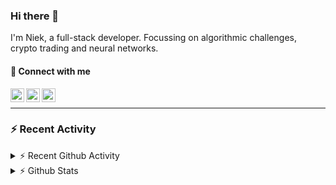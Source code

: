 ### Hi there 👋
I'm Niek, a full-stack developer. Focussing on algorithmic challenges, crypto trading and neural networks.

#### 📩 Connect with me

[<img align="left" alt="codeSTACKr | Twitter" width="22px" src="https://cdn.jsdelivr.net/npm/simple-icons@v3/icons/twitter.svg" />][twitter]
[<img align="left" alt="codeSTACKr | LinkedIn" width="22px" src="https://cdn.jsdelivr.net/npm/simple-icons@v3/icons/linkedin.svg" />][linkedin]
[<img align="left" alt="codeSTACKr | Instagram" width="22px" src="https://cdn.jsdelivr.net/npm/simple-icons@v3/icons/instagram.svg" />][instagram]

<br/>

---
### :zap: Recent Activity


<details>
    <summary>⚡ Recent Github Activity</summary>

<!--START_SECTION:activity-->
1. ❗️ Opened issue [#405](https://github.com/DigitalExcellence/dex-frontend/issues/405) in [DigitalExcellence/dex-frontend](https://github.com/DigitalExcellence/dex-frontend)
2. 💪 Opened PR [#388](https://github.com/DigitalExcellence/dex-frontend/pull/388) in [DigitalExcellence/dex-frontend](https://github.com/DigitalExcellence/dex-frontend)
3. ❗️ Opened issue [#367](https://github.com/DigitalExcellence/dex-frontend/issues/367) in [DigitalExcellence/dex-frontend](https://github.com/DigitalExcellence/dex-frontend)
4. ❗️ Opened issue [#366](https://github.com/DigitalExcellence/dex-frontend/issues/366) in [DigitalExcellence/dex-frontend](https://github.com/DigitalExcellence/dex-frontend)
5. ❗️ Closed issue [#313](https://github.com/DigitalExcellence/dex-frontend/issues/313) in [DigitalExcellence/dex-frontend](https://github.com/DigitalExcellence/dex-frontend)
<!--END_SECTION:activity-->
</details>
<details>
  <summary>⚡ Github Stats</summary>

  <img align="left" alt="codeSTACKr's Github Stats" src="https://github-readme-stats.codestackr.vercel.app/api?username=niekvandam&show_icons=true&hide_border=true" />

</details>


[twitter]: https://twitter.com/overclockedc
[instagram]: https://instagram.com/niekvandamn  
[linkedin]: https://www.linkedin.com/in/niek-van-dam-514711131/
